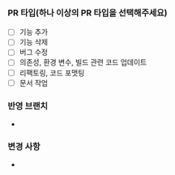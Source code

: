 ### PR 타입(하나 이상의 PR 타입을 선택해주세요)

- [ ] 기능 추가
- [ ] 기능 삭제
- [ ] 버그 수정
- [ ] 의존성, 환경 변수, 빌드 관련 코드 업데이트
- [ ] 리팩토링, 코드 포맷팅
- [ ] 문서 작업

### 반영 브랜치

-

### 변경 사항

- 
